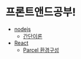# 프론트앤드공부!

- [nodejs](./nodejs)
  - [간단이론](./nodejs/Theory)
- [React](./React)
  - [Parcel 환경구성](./React/BuildEnvironment)
